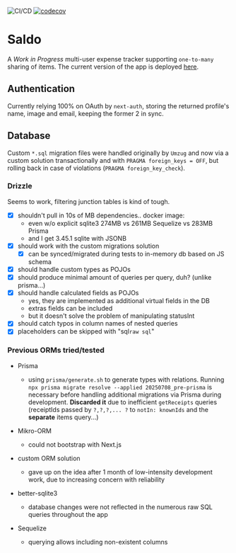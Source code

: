 ![CI/CD](https://github.com/tomjtoth/saldo/actions/workflows/deploy.yml/badge.svg)
[![codecov](https://codecov.io/gh/tomjtoth/saldo/graph/badge.svg?token=WKBLAW4XKP)](https://codecov.io/gh/tomjtoth/saldo)

# Saldo

A _Work in Progress_ multi-user expense tracker supporting `one-to-many` sharing of items. The current version of the app is deployed [here](https://saldo.ttj.hu).

## Authentication

Currently relying 100% on OAuth by `next-auth`, storing the returned profile's name, image and email, keeping the former 2 in sync.

## Database

Custom `*.sql` migration files were handled originally by `Umzug` and now via a custom solution transactionally and with `PRAGMA foreign_keys = OFF`, but rolling back in case of violations (`PRAGMA foreign_key_check`).

### Drizzle

Seems to work, filtering junction tables is kind of tough.

- [x] shouldn't pull in 10s of MB dependencies.. docker image:
  - even w/o explicit sqlite3 274MB vs 261MB Sequelize vs 283MB Prisma
  - and I get 3.45.1 sqlite with JSONB
- [x] should work with the custom migrations solution
  - [x] can be synced/migrated during tests to in-memory db based on JS schema
- [x] should handle custom types as POJOs
- [x] should produce minimal amount of queries per query, duh? (unlike prisma...)
- [x] should handle calculated fields as POJOs
  - yes, they are implemented as additional virtual fields in the DB
  - extras fields can be included
  - but it doesn't solve the problem of manipulating statusInt
- [x] should catch typos in column names of nested queries
- [x] placeholders can be skipped with "sql`raw sql`"

### Previous ORMs tried/tested

- Prisma

  - using `prisma/generate.sh` to generate types with relations.
    Running `npx prisma migrate resolve --applied 20250708_pre-prisma` is necessary before handling additional migrations via Prisma during development. **Discarded it** due to inefficient `getReceipts` queries (receiptIds passed by `?,?,?,... ?` to `notIn: knownIds` and the **separate** items query...)

- Mikro-ORM

  - could not bootstrap with Next.js

- custom ORM solution

  - gave up on the idea after 1 month of low-intensity development work, due to increasing concern with reliability

- better-sqlite3

  - database changes were not reflected in the numerous raw SQL queries throughout the app

- Sequelize
  - querying allows including non-existent columns
